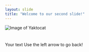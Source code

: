 ```yaml
---
layout: slide
title: "Welcome to our second slide!"
---
```

![Image of Yaktocat](https://images2.memedroid.com/images/UPLOADED87/53621dc490b52.jpeg)
#
Your text
Use the left arrow to go back!
